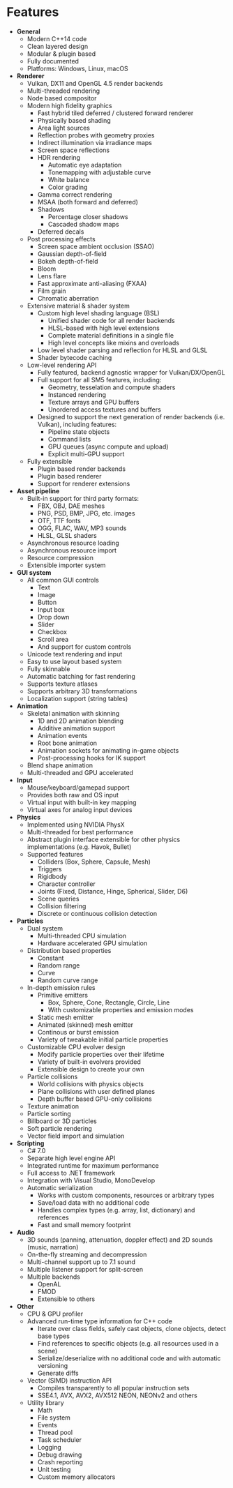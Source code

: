 # Features

* __General__
	* Modern C++14 code
	* Clean layered design
	* Modular & plugin based
	* Fully documented
	* Platforms: Windows, Linux, macOS
* __Renderer__
	* Vulkan, DX11 and OpenGL 4.5 render backends
	* Multi-threaded rendering
	* Node based compositor
	* Modern high fidelity graphics
		* Fast hybrid tiled deferred / clustered forward renderer
		* Physically based shading
		* Area light sources
		* Reflection probes with geometry proxies
		* Indirect illumination via irradiance maps
		* Screen space reflections
		* HDR rendering
			* Automatic eye adaptation
			* Tonemapping with adjustable curve
			* White balance
			* Color grading
		* Gamma correct rendering    
		* MSAA (both forward and deferred)
		* Shadows
			* Percentage closer shadows
			* Cascaded shadow maps
		* Deferred decals
	* Post processing effects
		* Screen space ambient occlusion (SSAO)
		* Gaussian depth-of-field
		* Bokeh depth-of-field
		* Bloom
		* Lens flare
		* Fast approximate anti-aliasing (FXAA)
		* Film grain
		* Chromatic aberration
	* Extensive material & shader system
		* Custom high level shading language (BSL)
			* Unified shader code for all render backends
			* HLSL-based with high level extensions
			* Complete material definitions in a single file
			* High level concepts like mixins and overloads
		* Low level shader parsing and reflection for HLSL and GLSL
		* Shader bytecode caching
	* Low-level rendering API
		* Fully featured, backend agnostic wrapper for Vulkan/DX/OpenGL
		* Full support for all SM5 features, including:
			* Geometry, tesselation and compute shaders
			* Instanced rendering
			* Texture arrays and GPU buffers
			* Unordered access textures and buffers
		* Designed to support the next generation of render backends (i.e. Vulkan), including features:
			* Pipeline state objects
			* Command lists
			* GPU queues (async compute and upload)
			* Explicit multi-GPU support
	* Fully extensible
		* Plugin based render backends
		* Plugin based renderer
		* Support for renderer extensions
* __Asset pipeline__
	* Built-in support for third party formats:
		* FBX, OBJ, DAE meshes
		* PNG, PSD, BMP, JPG, etc. images
		* OTF, TTF fonts
		* OGG, FLAC, WAV, MP3 sounds
		* HLSL, GLSL shaders
	* Asynchronous resource loading
	* Asynchronous resource import
	* Resource compression
	* Extensible importer system
* __GUI system__
	* All common GUI controls
		* Text
		* Image
		* Button
		* Input box
		* Drop down
		* Slider
		* Checkbox
		* Scroll area
		* And support for custom controls
	* Unicode text rendering and input
	* Easy to use layout based system
	* Fully skinnable
	* Automatic batching for fast rendering
	* Supports texture atlases
	* Supports arbitrary 3D transformations
	* Localization support (string tables)
* __Animation__
	* Skeletal animation with skinning
		* 1D and 2D animation blending
		* Additive animation support
		* Animation events
		* Root bone animation
		* Animation sockets for animating in-game objects
		* Post-processing hooks for IK support
	* Blend shape animation
	* Multi-threaded and GPU accelerated
* __Input__
	* Mouse/keyboard/gamepad support
	* Provides both raw and OS input
	* Virtual input with built-in key mapping
	* Virtual axes for analog input devices
* __Physics__
	* Implemented using NVIDIA PhysX
	* Multi-threaded for best performance
	* Abstract plugin interface extensible for other physics implementations (e.g. Havok, Bullet)
	* Supported features
		* Colliders (Box, Sphere, Capsule, Mesh)
		* Triggers
		* Rigidbody
		* Character controller
		* Joints (Fixed, Distance, Hinge, Spherical, Slider, D6)
		* Scene queries
		* Collision filtering
		* Discrete or continuous collision detection
* __Particles__
	* Dual system
		* Multi-threaded CPU simulation
		* Hardware accelerated GPU simulation
	* Distribution based properties
		* Constant
		* Random range
		* Curve
		* Random curve range
	* In-depth emission rules
		* Primitive emitters 
			* Box, Sphere, Cone, Rectangle, Circle, Line
			* With customizable properties and emission modes
		* Static mesh emitter
		* Animated (skinned) mesh emitter
		* Continous or burst emission
		* Variety of tweakable initial particle properties
	* Customizable CPU evolver design
		* Modify particle properties over their lifetime
		* Variety of built-in evolvers provided
		* Extensible design to create your own
	* Particle collisions
		* World collisions with physics objects
		* Plane collisions with user defined planes
		* Depth buffer based GPU-only collisions
	* Texture animation
	* Particle sorting
	* Billboard or 3D particles
	* Soft particle rendering
	* Vector field import and simulation
* __Scripting__
	* C# 7.0
	* Separate high level engine API
	* Integrated runtime for maximum performance
	* Full access to .NET framework
	* Integration with Visual Studio, MonoDevelop
	* Automatic serialization
		* Works with custom components, resources or arbitrary types
		* Save/load data with no additional code
		* Handles complex types (e.g. array, list, dictionary) and references
		* Fast and small memory footprint
* __Audio__
	* 3D sounds (panning, attenuation, doppler effect) and 2D sounds (music, narration)
	* On-the-fly streaming and decompression
	* Multi-channel support up to 7.1 sound
	* Multiple listener support for split-screen
	* Multiple backends
		* OpenAL
		* FMOD
		* Extensible to others
* __Other__
	* CPU & GPU profiler 
	* Advanced run-time type information for C++ code
		* Iterate over class fields, safely cast objects, clone objects, detect base types
		* Find references to specific objects (e.g. all resources used in a scene)
		* Serialize/deserialize with no additional code and with automatic versioning
		* Generate diffs
	* Vector (SIMD) instruction API
		* Compiles transparently to all popular instruction sets
		* SSE4.1, AVX, AVX2, AVX512 NEON, NEONv2 and others    
	* Utility library
		* Math
		* File system
		* Events
		* Thread pool
		* Task scheduler
		* Logging
		* Debug drawing
		* Crash reporting
		* Unit testing
		* Custom memory allocators

